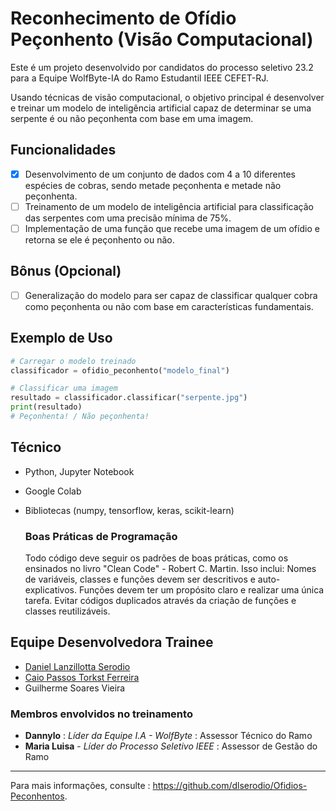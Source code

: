 # Reconhecimento de Ofídio Peçonhento (Visão Computacional)
Este é um projeto desenvolvido por candidatos do processo seletivo 23.2 para a Equipe WolfByte-IA do Ramo Estudantil IEEE CEFET-RJ.

Usando técnicas de visão computacional, o objetivo principal é desenvolver e treinar um modelo de inteligência artificial capaz de determinar se uma serpente é ou não peçonhenta com base em uma imagem.

## Funcionalidades

- [X] Desenvolvimento de um conjunto de dados com 4 a 10 diferentes espécies de cobras, sendo metade peçonhenta e metade não peçonhenta.
- [ ] Treinamento de um modelo de inteligência artificial para classificação das serpentes com uma precisão mínima de 75%.
- [ ] Implementação de uma função que recebe uma imagem de um ofídio e retorna se ele é peçonhento ou não.

## Bônus (Opcional)

- [ ] Generalização do modelo para ser capaz de classificar qualquer cobra como peçonhenta ou não com base em características fundamentais.

## Exemplo de Uso

```python
# Carregar o modelo treinado
classificador = ofidio_peconhento("modelo_final")

# Classificar uma imagem
resultado = classificador.classificar("serpente.jpg")
print(resultado)
# Peçonhenta! / Não peçonhenta!
```

## Técnico

- Python, Jupyter Notebook
- Google Colab
- Bibliotecas (numpy, tensorflow, keras, scikit-learn)

  ### Boas Práticas de Programação
  Todo código deve seguir os padrões de boas práticas, como os ensinados no livro "Clean Code" - Robert C. Martin. Isso inclui:
  Nomes de variáveis, classes e funções devem ser descritivos e auto-explicativos.
  Funções devem ter um propósito claro e realizar uma única tarefa.
  Evitar códigos duplicados através da criação de funções e classes reutilizáveis.

## Equipe Desenvolvedora Trainee

- [Daniel Lanzillotta Serodio](https://github.com/dlseodio)
- [Caio Passos Torkst Ferreira](https://github.com/stepsbtw)
- Guilherme Soares Vieira

### Membros envolvidos no treinamento

- **Dannylo** : *Líder da Equipe I.A - WolfByte* : Assessor Técnico do Ramo
- **Maria Luisa** - *Líder do Processo Seletivo IEEE* : Assessor de Gestão do Ramo

---

Para mais informações, consulte : https://github.com/dlserodio/Ofidios-Peconhentos.
